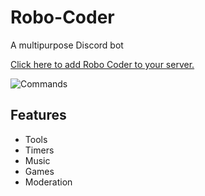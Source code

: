 # Robo-Coder

A multipurpose Discord bot

[Click here to add Robo Coder to your server.](https://discord.com/oauth2/authorize?client_id=639607732202110977&permissions=0&scope=bot)

![Commands](https://raw.githubusercontent.com/ilovetocode2019/Robo-Coder/master/assets/commands.gif)

## Features
- Tools
- Timers
- Music
- Games
- Moderation
